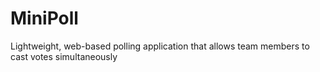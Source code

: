 # MiniPoll
Lightweight, web-based polling application that allows team members to cast votes simultaneously
